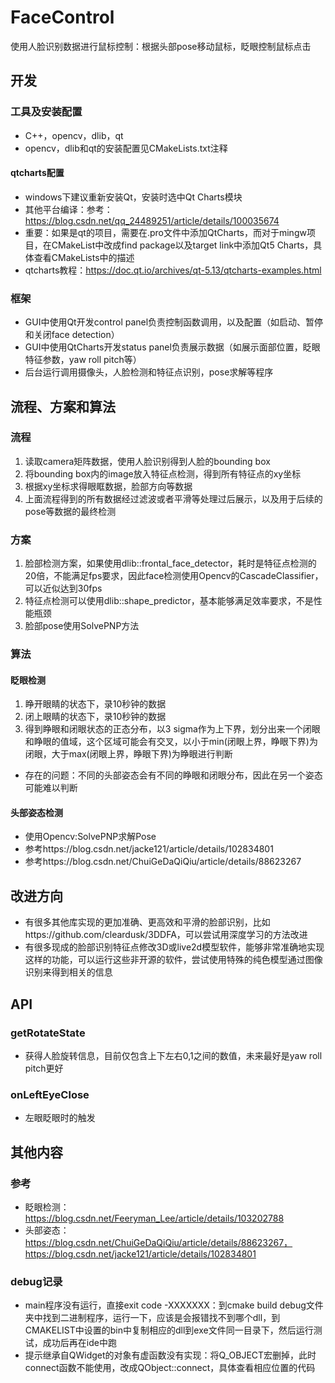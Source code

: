# FaceControl
使用人脸识别数据进行鼠标控制：根据头部pose移动鼠标，眨眼控制鼠标点击
## 开发
### 工具及安装配置
- C++，opencv，dlib，qt
- opencv，dlib和qt的安装配置见CMakeLists.txt注释
#### qtcharts配置
- windows下建议重新安装Qt，安装时选中Qt Charts模块
- 其他平台编译：参考：https://blog.csdn.net/qq_24489251/article/details/100035674
- 重要：如果是qt的项目，需要在.pro文件中添加QtCharts，而对于mingw项目，在CMakeList中改成find package以及target link中添加Qt5 Charts，具体查看CMakeLists中的描述
- qtcharts教程：https://doc.qt.io/archives/qt-5.13/qtcharts-examples.html
### 框架
- GUI中使用Qt开发control panel负责控制函数调用，以及配置（如启动、暂停和关闭face detection）
- GUI中使用QtCharts开发status panel负责展示数据（如展示面部位置，眨眼特征参数，yaw roll pitch等）
- 后台运行调用摄像头，人脸检测和特征点识别，pose求解等程序
## 流程、方案和算法
### 流程
1. 读取camera矩阵数据，使用人脸识别得到人脸的bounding box
2. 将bounding box内的image放入特征点检测，得到所有特征点的xy坐标
3. 根据xy坐标求得眼眶数据，脸部方向等数据
4. 上面流程得到的所有数据经过滤波或者平滑等处理过后展示，以及用于后续的pose等数据的最终检测
### 方案
1. 脸部检测方案，如果使用dlib::frontal_face_detector，耗时是特征点检测的20倍，不能满足fps要求，因此face检测使用Opencv的CascadeClassifier，可以近似达到30fps
2. 特征点检测可以使用dlib::shape_predictor，基本能够满足效率要求，不是性能瓶颈
3. 脸部pose使用SolvePNP方法
### 算法
#### 眨眼检测
1. 睁开眼睛的状态下，录10秒钟的数据
2. 闭上眼睛的状态下，录10秒钟的数据
3. 得到睁眼和闭眼状态的正态分布，以3 sigma作为上下界，划分出来一个闭眼和睁眼的值域，这个区域可能会有交叉，以小于min(闭眼上界，睁眼下界)为闭眼，大于max(闭眼上界，睁眼下界)为睁眼进行判断
- 存在的问题：不同的头部姿态会有不同的睁眼和闭眼分布，因此在另一个姿态可能难以判断
#### 头部姿态检测
- 使用Opencv:SolvePNP求解Pose
- 参考https://blog.csdn.net/jacke121/article/details/102834801
- 参考https://blog.csdn.net/ChuiGeDaQiQiu/article/details/88623267

## 改进方向
- 有很多其他库实现的更加准确、更高效和平滑的脸部识别，比如https://github.com/cleardusk/3DDFA，可以尝试用深度学习的方法改进
- 有很多现成的脸部识别特征点修改3D或live2d模型软件，能够非常准确地实现这样的功能，可以运行这些非开源的软件，尝试使用特殊的纯色模型通过图像识别来得到相关的信息
## API
### getRotateState
- 获得人脸旋转信息，目前仅包含上下左右0,1之间的数值，未来最好是yaw roll pitch更好
### onLeftEyeClose
- 左眼眨眼时的触发
## 其他内容
### 参考
- 眨眼检测：https://blog.csdn.net/Feeryman_Lee/article/details/103202788
- 头部姿态：https://blog.csdn.net/ChuiGeDaQiQiu/article/details/88623267，https://blog.csdn.net/jacke121/article/details/102834801

### debug记录
- main程序没有运行，直接exit code -XXXXXXX：到cmake build debug文件夹中找到二进制程序，运行一下，应该是会报错找不到哪个dll，到CMAKELIST中设置的bin中复制相应的dll到exe文件同一目录下，然后运行测试，成功后再在ide中跑
- 提示继承自QWidget的对象有虚函数没有实现：将Q_OBJECT宏删掉，此时connect函数不能使用，改成QObject::connect，具体查看相应位置的代码
